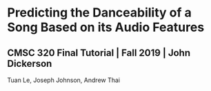 # Predicting the Danceability of a Song Based on its Audio Features
## CMSC 320 Final Tutorial  |  Fall 2019  |  John Dickerson
Tuan Le, Joseph Johnson, Andrew Thai
